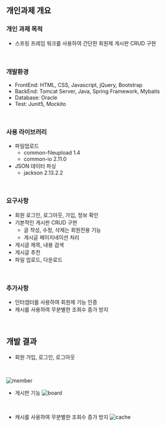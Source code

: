 ## 개인과제 개요

### 개인 과제 목적

- 스프링 프레임 워크를 사용하여 간단한 회원제 게시판 CRUD 구현
<br>

### 개발환경

- FrontEnd: HTML, CSS, Javascript, jQuery, Bootstrap
- BackEnd: Tomcat Server, Java, Spring Framework, Mybatis
- Database: Oracle
- Test: Junit5, Mockito  
<br>

### 사용 라이브러리

- 파일업로드
    - common-fileupload 1.4
    - common-io 2.11.0
- JSON 데이터 파싱
    - jackson 2.13.2.2  
<br>

### 요구사항

- 회원 로그인, 로그아웃, 가입, 정보 확인
- 기본적인 게시판 CRUD 구현
    - 글 작성, 수정, 삭제는 회원전용 기능
    - 게시글 페이지네이션 처리
- 게시글 제목, 내용 검색
- 게시글 추천
- 파일 업로드, 다운로드  
<br>

### 추가사항

- 인터셉터를 사용하여 회원제 기능 인증
- 캐시를 사용하여 무분별한 조회수 증가 방지  
<br>

## 개발 결과
- 회원 가입, 로그인, 로그아웃  
<br>

![member](https://user-images.githubusercontent.com/89788111/172350781-16a5dc05-ec9b-429f-bba6-0e13aaef1daa.gif)
<br>

- 게시판 기능
![board](https://user-images.githubusercontent.com/89788111/172352080-d9af6022-5350-4401-bfac-7cea3970faa1.gif)
<br>

- 캐시를 사용하여 무분별한 조회수 증가 방지
![cache](https://user-images.githubusercontent.com/89788111/172353667-b15d1930-b5d6-4dcc-82cd-bc2baac45dac.gif)

